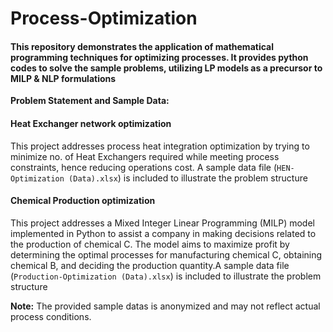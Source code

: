 # Process-Optimization
#### This repository demonstrates the application of mathematical programming techniques for optimizing processes. It provides python codes to solve the sample problems, utilizing LP models as a precursor to MILP & NLP formulations
**Problem Statement and Sample Data:**
#### Heat Exchanger network optimization
This project addresses process heat integration optimization by trying to minimize no. of Heat Exchangers required while meeting process constraints, hence reducing operations cost. A sample data file (`HEN-Optimization (Data).xlsx`) is included to illustrate the problem structure

#### Chemical Production optimization
This project addresses a Mixed Integer Linear Programming (MILP) model implemented in Python to assist a company in making decisions related to the production of chemical C. The model aims to maximize profit by determining the optimal processes for manufacturing chemical C, obtaining chemical B, and deciding the production quantity.A sample data file (`Production-Optimization (Data).xlsx`) is included to illustrate the problem structure

**Note:** The provided sample datas is anonymized and may not reflect actual process conditions.
